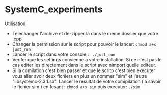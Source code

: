 # SystemC_experiments
Utilisation:
- Telechanger l'archive et de-zipper la dans le meme dossier que votre .cpp
- Changer la permission sur le script pour pouvoir le lancer:
`chmod a+x just_run`
-  Lancer le script dans votre console :
` ./just_run`
- Verifer que les settings convienne a votre installation. Si ce n'est pas le cas editer les directement dans le script avec nimport quelle editeur.
- Si la comilation c'est bien passer et que le scritp c'est bien executer vous aller avoir deux fichiers en plus un nommer "sim" et l'autre "libsystemc-2.3.1.so". Lancer le resultat de votre comipilation ( a savoir le fichier sim ) en fesant :
`chmod a+x sim`
puis executer:
`./sim`
